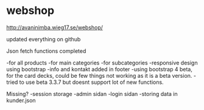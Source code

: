 # webshop

http://avaninimba.wieg17.se/webshop/

updated everything on github

Json fetch functions completed

-for all products
-for main categories
-for subcategories
-responsive design using bootstrap
-info and kontakt added in footer
-using bootstrap 4 beta, for the card decks, could be few things not working as it is a beta version.
-tried to use beta 3.3.7 but doesnt support lot of new functions.


Missing?
-session storage
-admin sidan
-login sidan
-storing data in kunder.json

